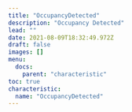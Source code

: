 ```yaml
---
title: "OccupancyDetected"
description: "Occupancy Detected"
lead: ""
date: 2021-08-09T18:32:49.972Z
draft: false
images: []
menu:
  docs:
    parent: "characteristic"
toc: true
characteristic:
  name: "OccupancyDetected"
---
```


